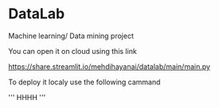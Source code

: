# DataLab
 Machine learning/ Data mining project

You can open it on cloud using this link 

https://share.streamlit.io/mehdihayanai/datalab/main/main.py

To deploy it localy use the following cammand 

''' HHHH '''
